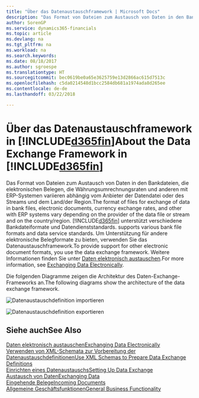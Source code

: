 ```yaml
---
title: "Über das Datenaustauschframework | Microsoft Docs"
description: "Das Format von Dateien zum Austausch von Daten in den Bankdateien, die elektronischen Belegen, die Währungsumrechnungsraten und anderen mit ERP-Systemen variieren abhängig vom Anbieter der Datendatei oder des Streams und dem Land/der Region."
author: SorenGP
ms.service: dynamics365-financials
ms.topic: article
ms.devlang: na
ms.tgt_pltfrm: na
ms.workload: na
ms.search.keywords: 
ms.date: 08/18/2017
ms.author: sgroespe
ms.translationtype: HT
ms.sourcegitcommit: bec0619be0a65e3625759e13d2866ac615d7513c
ms.openlocfilehash: c5da0214548d1bcc2584db681a1974ada8d265ee
ms.contentlocale: de-de
ms.lasthandoff: 03/22/2018

---
```

# <a name="about-the-data-exchange-framework-in-included365finincludesd365finmdmd"></a><span data-ttu-id="6d7df-103">Über das Datenaustauschframework in [!INCLUDE[d365fin](includes/d365fin_md.md)]</span><span class="sxs-lookup"><span data-stu-id="6d7df-103">About the Data Exchange Framework in [!INCLUDE[d365fin](includes/d365fin_md.md)]</span></span>
<span data-ttu-id="6d7df-104">Das Format von Dateien zum Austausch von Daten in den Bankdateien, die elektronischen Belegen, die Währungsumrechnungsraten und anderen mit ERP-Systemen variieren abhängig vom Anbieter der Datendatei oder des Streams und dem Land/der Region.</span><span class="sxs-lookup"><span data-stu-id="6d7df-104">The format of files for exchange of data in bank files, electronic documents, currency exchange rates, and other with ERP systems vary depending on the provider of the data file or stream and on the country/region.</span></span> [!INCLUDE[d365fin](includes/d365fin_md.md)]<span data-ttu-id="6d7df-105"> unterstützt verschiedene Bankdateiformate und Datendienststandards.</span><span class="sxs-lookup"><span data-stu-id="6d7df-105"> supports various bank file formats and data service standards.</span></span> <span data-ttu-id="6d7df-106">Um Unterstützung für andere elektronische Belegformate zu bieten, verwenden Sie das Datenaustauschframework.</span><span class="sxs-lookup"><span data-stu-id="6d7df-106">To provide support for other electronic document formats, you use the data exchange framework.</span></span> <span data-ttu-id="6d7df-107">Weitere Informationen finden Sie unter [Daten elektronisch austauschen](across-data-exchange.md).</span><span class="sxs-lookup"><span data-stu-id="6d7df-107">For more information, see [Exchanging Data Electronically](across-data-exchange.md).</span></span>    

 <span data-ttu-id="6d7df-108">Die folgenden Diagramme zeigen die Architektur des Daten-Exchange-Frameworks an.</span><span class="sxs-lookup"><span data-stu-id="6d7df-108">The following diagrams show the architecture of the data exchange framework.</span></span>  

 ![Datenaustauschdefinition importieren](media/across-data-exchange/dataexchangeframework_import.png)  

 ![Datenaustauschdefinition exportieren](media/across-data-exchange/dataexchangeframework_export.png)  

## <a name="see-also"></a><span data-ttu-id="6d7df-111">Siehe auch</span><span class="sxs-lookup"><span data-stu-id="6d7df-111">See Also</span></span>  
[<span data-ttu-id="6d7df-112">Daten elektronisch austauschen</span><span class="sxs-lookup"><span data-stu-id="6d7df-112">Exchanging Data Electronically</span></span>](across-data-exchange.md)  
[<span data-ttu-id="6d7df-113">Verwenden von XML-Schemata zur Vorbereitung der Datenaustauschdefinitionen</span><span class="sxs-lookup"><span data-stu-id="6d7df-113">Use XML Schemas to Prepare Data Exchange Definitions</span></span>](across-how-to-use-xml-schemas-to-prepare-data-exchange-definitions.md)  
[<span data-ttu-id="6d7df-114">Einrichten eines Datenaustauschs</span><span class="sxs-lookup"><span data-stu-id="6d7df-114">Setting Up Data Exchange</span></span>](across-set-up-data-exchange.md)  
[<span data-ttu-id="6d7df-115">Austausch von Daten</span><span class="sxs-lookup"><span data-stu-id="6d7df-115">Exchanging Data</span></span>](across-exchange-data.md)  
[<span data-ttu-id="6d7df-116">Eingehende Belege</span><span class="sxs-lookup"><span data-stu-id="6d7df-116">Incoming Documents</span></span>](across-income-documents.md)  
[<span data-ttu-id="6d7df-117">Allgemeine Geschäftsfunktionen</span><span class="sxs-lookup"><span data-stu-id="6d7df-117">General Business Functionality</span></span>](ui-across-business-areas.md)  

